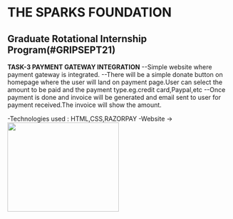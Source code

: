 
# THE SPARKS FOUNDATION 
## Graduate Rotational Internship Program(#GRIPSEPT21)

**TASK-3 PAYMENT GATEWAY INTEGRATION**
--Simple website where payment gateway is integrated.
--There will be a simple donate button on homepage where the user will land on payment page.User can select the amount to be paid and the payment type.eg.credit card,Paypal,etc
--Once payment is done and invoice will be generated and email sent to user for payment received.The invoice will show the amount.

-Technologies used : HTML,CSS,RAZORPAY
-Website -> <img src="https://github.com/nivi2407/PaymentGateway/assets/79712578/19f62d7e-f4dc-4d2a-908e-9b8bc09711f2" width="250" height="200">


